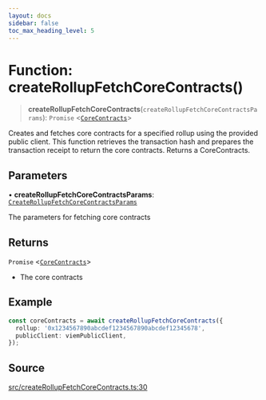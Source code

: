 ```yaml
---
layout: docs
sidebar: false
toc_max_heading_level: 5
---
```


# Function: createRollupFetchCoreContracts()

> **createRollupFetchCoreContracts**(`createRollupFetchCoreContractsParams`): `Promise` \<[`CoreContracts`](../../types/CoreContracts/type-aliases/CoreContracts.md)\>

Creates and fetches core contracts for a specified rollup using the provided
public client. This function retrieves the transaction hash and prepares the
transaction receipt to return the core contracts. Returns a CoreContracts.

## Parameters

• **createRollupFetchCoreContractsParams**: [`CreateRollupFetchCoreContractsParams`](../type-aliases/CreateRollupFetchCoreContractsParams.md)

The parameters for fetching core contracts

## Returns

`Promise` \<[`CoreContracts`](../../types/CoreContracts/type-aliases/CoreContracts.md)\>

- The core contracts

## Example

```ts
const coreContracts = await createRollupFetchCoreContracts({
  rollup: '0x1234567890abcdef1234567890abcdef12345678',
  publicClient: viemPublicClient,
});
```

## Source

[src/createRollupFetchCoreContracts.ts:30](https://github.com/anegg0/arbitrum-orbit-sdk/blob/b24cbe9cd68eb30d18566196d2c909bd4086db10/src/createRollupFetchCoreContracts.ts#L30)
